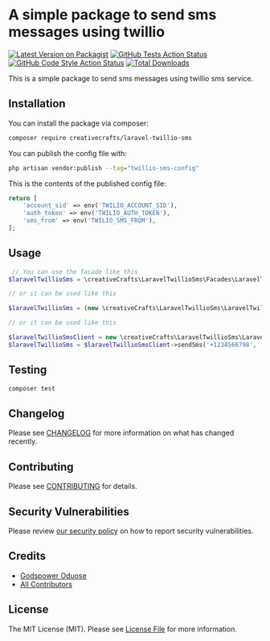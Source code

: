 # A simple package to send sms messages using twillio

[![Latest Version on Packagist](https://img.shields.io/packagist/v/creativecrafts/laravel-twillio-sms.svg?style=flat-square)](https://packagist.org/packages/creativecrafts/laravel-twillio-sms)
[![GitHub Tests Action Status](https://img.shields.io/github/actions/workflow/status/creativecrafts/laravel-twillio-sms/run-tests.yml?branch=main&label=tests&style=flat-square)](https://github.com/creativecrafts/laravel-twillio-sms/actions?query=workflow%3Arun-tests+branch%3Amain)
[![GitHub Code Style Action Status](https://img.shields.io/github/actions/workflow/status/creativecrafts/laravel-twillio-sms/fix-php-code-style-issues.yml?branch=main&label=code%20style&style=flat-square)](https://github.com/creativecrafts/laravel-twillio-sms/actions?query=workflow%3A"Fix+PHP+code+style+issues"+branch%3Amain)
[![Total Downloads](https://img.shields.io/packagist/dt/creativecrafts/laravel-twillio-sms.svg?style=flat-square)](https://packagist.org/packages/creativecrafts/laravel-twillio-sms)

This is a simple package to send sms messages using twillio sms service.

## Installation

You can install the package via composer:

```bash
composer require creativecrafts/laravel-twillio-sms
```

You can publish the config file with:

```bash
php artisan vendor:publish --tag="twillio-sms-config"
```

This is the contents of the published config file:

```php
return [
    'account_sid' => env('TWILIO_ACCOUNT_SID'),
    'auth_token' => env('TWILIO_AUTH_TOKEN'),
    'sms_from' => env('TWILIO_SMS_FROM'),
];
```

## Usage

```php
 // You can use the facade like this
$laravelTwillioSms = \creativeCrafts\LaravelTwillioSms\Facades\LaravelTwillioSms::sendSms('+1234566798', 'Hello World from Laravel Twillio SMS');

// or it can be used like this

$laravelTwillioSms = (new \creativeCrafts\LaravelTwillioSms\LaravelTwillioSms())('+1234566798', 'Hello World from Laravel Twillio SMS');

// or it can be used like this

$laravelTwillioSmsClient = new \creativeCrafts\LaravelTwillioSms\LaravelTwillioSms();
$laravelTwillioSms = $laravelTwillioSmsClient->sendSms('+1234566798', 'Hello World from Laravel Twillio SMS');
```

## Testing

```bash
composer test
```

## Changelog

Please see [CHANGELOG](CHANGELOG.md) for more information on what has changed recently.

## Contributing

Please see [CONTRIBUTING](CONTRIBUTING.md) for details.

## Security Vulnerabilities

Please review [our security policy](../../security/policy) on how to report security vulnerabilities.

## Credits

- [Godspower Oduose](https://github.com/rockblings)
- [All Contributors](../../contributors)

## License

The MIT License (MIT). Please see [License File](LICENSE.md) for more information.
